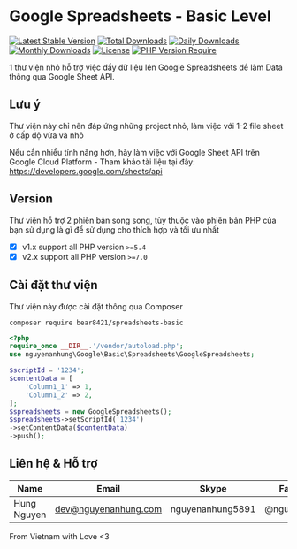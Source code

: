 # Google Spreadsheets - Basic Level

[![Latest Stable Version](https://img.shields.io/packagist/v/bear8421/spreadsheets-basic.svg?style=flat-square)](https://packagist.org/packages/bear8421/spreadsheets-basic)
[![Total Downloads](https://img.shields.io/packagist/dt/bear8421/spreadsheets-basic.svg?style=flat-square)](https://packagist.org/packages/bear8421/spreadsheets-basic)
[![Daily Downloads](https://img.shields.io/packagist/dd/bear8421/spreadsheets-basic.svg?style=flat-square)](https://packagist.org/packages/bear8421/spreadsheets-basic)
[![Monthly Downloads](https://img.shields.io/packagist/dm/bear8421/spreadsheets-basic.svg?style=flat-square)](https://packagist.org/packages/bear8421/spreadsheets-basic)
[![License](https://img.shields.io/packagist/l/bear8421/spreadsheets-basic.svg?style=flat-square)](https://packagist.org/packages/bear8421/spreadsheets-basic)
[![PHP Version Require](https://img.shields.io/packagist/dependency-v/bear8421/spreadsheets-basic/php)](https://packagist.org/packages/bear8421/spreadsheets-basic)

1 thư viện nhỏ hỗ trợ việc đẩy dữ liệu lên Google Spreadsheets để làm Data thông qua Google Sheet API.

## Lưu ý

Thư viện này chỉ nên đáp ứng những project nhỏ, làm việc với 1-2 file sheet ở cấp độ vừa và nhỏ

Nếu cần nhiều tính năng hơn, hãy làm việc với Google Sheet API trên Google Cloud Platform - Tham khảo tài liệu tại đây: https://developers.google.com/sheets/api

## Version

Thư viện hỗ trợ 2 phiên bản song song, tùy thuộc vào phiên bản PHP của bạn sử dụng là gì để sử dụng cho thích hợp và tối ưu nhất

- [x] v1.x support all PHP version `>=5.4`
- [x] v2.x support all PHP version `>=7.0`

## Cài đặt thư viện

Thư viện này được cài đặt thông qua Composer

```shell
composer require bear8421/spreadsheets-basic
```

```php
<?php
require_once __DIR__.'/vendor/autoload.php';
use nguyenanhung\Google\Basic\Spreadsheets\GoogleSpreadsheets;

$scriptId = '1234';
$contentData = [
    'Column1_1' => 1,
    'Column1_2' => 2,
];
$spreadsheets = new GoogleSpreadsheets();
$spreadsheets->setScriptId('1234')
->setContentData($contentData)
->push();


```

## Liên hệ & Hỗ trợ

| Name        | Email                | Skype            | Facebook      |
| ----------- | -------------------- | ---------------- | ------------- |
| Hung Nguyen | dev@nguyenanhung.com | nguyenanhung5891 | @nguyenanhung |

From Vietnam with Love <3
